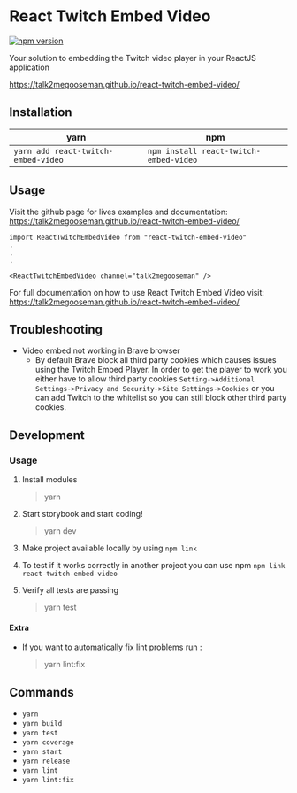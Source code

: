 # React Twitch Embed Video

[![npm version](https://badge.fury.io/js/react-twitch-embed-video.svg)](https://badge.fury.io/js/react-twitch-embed-video)

Your solution to embedding the Twitch video player in your ReactJS application

https://talk2megooseman.github.io/react-twitch-embed-video/

## Installation

yarn | npm
---- | ---
`yarn add react-twitch-embed-video` | `npm install react-twitch-embed-video`

## Usage

Visit the github page for lives examples and documentation: https://talk2megooseman.github.io/react-twitch-embed-video/


```
import ReactTwitchEmbedVideo from "react-twitch-embed-video"
.
.
.

<ReactTwitchEmbedVideo channel="talk2megooseman" />
```

For full documentation on how to use React Twitch Embed Video visit: https://talk2megooseman.github.io/react-twitch-embed-video/

## Troubleshooting

- Video embed not working in Brave browser
  * By default Brave block all third party cookies which causes issues using the Twitch Embed Player. In order to get the player to work you either have to allow third party cookies `Setting->Additional Settings->Privacy and Security->Site Settings->Cookies` or you can add Twitch to the whitelist so you can still block other third party cookies.

## Development

### Usage

1. Install modules
    > yarn

1. Start storybook and start coding!
    > yarn dev

1. Make project available locally by using `npm link`
1. To test if it works correctly in another project you can use npm `npm link react-twitch-embed-video`
1. Verify all tests are passing
    > yarn test

#### Extra

* If you want to automatically fix lint problems run :
    > yarn lint:fix

Commands
----
- `yarn`
- `yarn build`
- `yarn test`
- `yarn coverage`
- `yarn start`
- `yarn release`
- `yarn lint`
- `yarn lint:fix`
